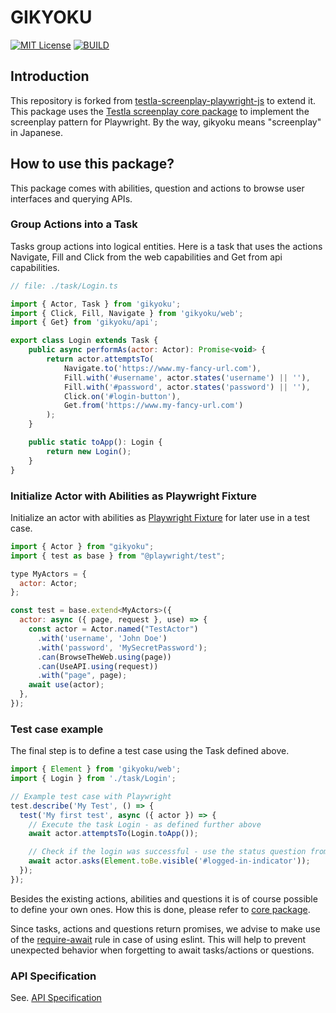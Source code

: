 # GIKYOKU

[![MIT License](http://img.shields.io/badge/license-MIT-blue.svg?style=flat)](https://opensource.org/licenses/MIT)
[![BUILD](https://github.com/aYukiYoshida/GIKYOKU/actions/workflows/build.yaml/badge.svg?branch=main)](https://github.com/aYukiYoshida/GIKYOKU/actions/workflows/build.yaml)

## Introduction

This repository is forked from [testla-screenplay-playwright-js](https://github.com/testla-project/testla-screenplay-playwright-js) to extend it.
This package uses the [Testla screenplay core package](https://www.npmjs.com/package/@testla/screenplay) to implement the screenplay pattern for Playwright.
By the way, gikyoku means "screenplay" in Japanese.

## How to use this package?

This package comes with abilities, question and actions to browse user interfaces and querying APIs.

### Group Actions into a Task

Tasks group actions into logical entities. Here is a task that uses the actions Navigate, Fill and Click from the web capabilities and Get from api capabilities.

```js
// file: ./task/Login.ts

import { Actor, Task } from 'gikyoku';
import { Click, Fill, Navigate } from 'gikyoku/web';
import { Get} from 'gikyoku/api';

export class Login extends Task {
    public async performAs(actor: Actor): Promise<void> {
        return actor.attemptsTo(
            Navigate.to('https://www.my-fancy-url.com'),
            Fill.with('#username', actor.states('username') || ''),
            Fill.with('#password', actor.states('password') || ''),
            Click.on('#login-button'),
            Get.from('https://www.my-fancy-url.com')
        );
    }

    public static toApp(): Login {
        return new Login();
    }
}
```

### Initialize Actor with Abilities as Playwright Fixture

Initialize an actor with abilities as [Playwright Fixture](https://playwright.dev/docs/test-fixtures) for later use in a test case.

```js
import { Actor } from "gikyoku";
import { test as base } from "@playwright/test";

type MyActors = {
  actor: Actor;
};

const test = base.extend<MyActors>({
  actor: async ({ page, request }, use) => {
    const actor = Actor.named("TestActor")
      .with('username', 'John Doe')
      .with('password', 'MySecretPassword');
      .can(BrowseTheWeb.using(page))
      .can(UseAPI.using(request))
      .with("page", page);
    await use(actor);
  },
});
```

### Test case example

The final step is to define a test case using the Task defined above.

```js
import { Element } from 'gikyoku/web';
import { Login } from './task/Login';

// Example test case with Playwright
test.describe('My Test', () => {
  test('My first test', async ({ actor }) => {
    // Execute the task Login - as defined further above
    await actor.attemptsTo(Login.toApp());

    // Check if the login was successful - use the status question from the web package
    await actor.asks(Element.toBe.visible('#logged-in-indicator'));
  });
});
```

Besides the existing actions, abilities and questions it is of course possible to define your own ones. How this is done, please refer to [core package](https://www.npmjs.com/package/@testla/screenplay).

Since tasks, actions and questions return promises, we advise to make use of the [require-await](https://eslint.org/docs/rules/require-await) rule in case of using eslint. This will help to prevent unexpected behavior when forgetting to await tasks/actions or questions.

### API Specification

See. [API Specification](https://ayukiyoshida.github.io/GIKYOKU/)
